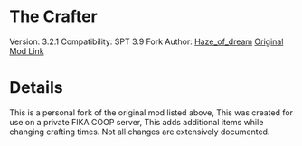 # The Crafter
Version: 3.2.1
Compatibility: SPT 3.9
Fork Author: [Haze_of_dream](https://steamcommunity.com/id/Haze_of_dream/)
[Original Mod Link](https://hub.sp-tarkov.com/files/file/1659-the-crafter/#overview)

# Details
This is a personal fork of the original mod listed above, This was created for use on a private FIKA COOP server, This adds additional items while changing crafting times. Not all changes are extensively documented.
